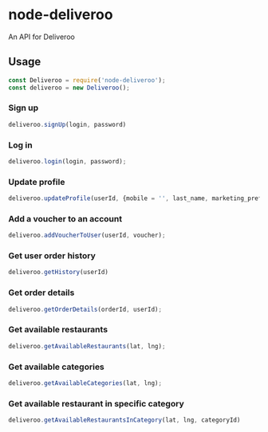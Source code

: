 # node-deliveroo

An API for Deliveroo

## Usage

```javascript
const Deliveroo = require('node-deliveroo');
const deliveroo = new Deliveroo();
```

### Sign up

```javascript
deliveroo.signUp(login, password)
```

### Log in

```javascript
deliveroo.login(login, password);
```

### Update profile

```javascript
deliveroo.updateProfile(userId, {mobile = '', last_name, marketing_preferences = {}, first_name});
```

### Add a voucher to an account

```javascript
deliveroo.addVoucherToUser(userId, voucher);
```

### Get user order history

```javascript
deliveroo.getHistory(userId)
```

### Get order details

```javascript
deliveroo.getOrderDetails(orderId, userId);
```

### Get available restaurants

```javascript
deliveroo.getAvailableRestaurants(lat, lng);
```

### Get available categories

```javascript
deliveroo.getAvailableCategories(lat, lng);
```

### Get available restaurant in specific category

```javascript
deliveroo.getAvailableRestaurantsInCategory(lat, lng, categoryId)
```